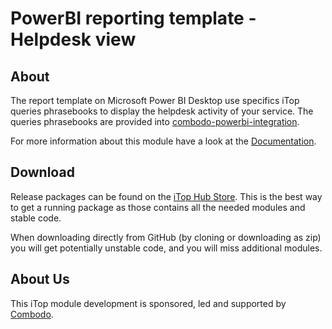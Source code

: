 # PowerBI reporting template - Helpdesk view

## About

The report template on Microsoft Power BI Desktop use specifics iTop queries phrasebooks to display the helpdesk activity of your service.
The queries phrasebooks are provided into [combodo-powerbi-integration](https://github.com/Combodo/combodo-powerbi-integration).

For more information about this module have a look at the [Documentation](https://www.itophub.io/wiki/page?id=extensions:combodo-powerbi-integration).

## Download

Release packages can be found on the [iTop Hub Store](https://store.itophub.io/en_US/taxons/all-extensions). This is the best way to get a
running package as those contains all the needed modules and stable code.

When downloading directly from GitHub (by cloning or downloading as zip) you will get potentially unstable code, and you will miss
additional modules.

## About Us

This iTop module development is sponsored, led and supported by [Combodo](https://www.combodo.com).
